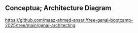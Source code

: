 ## Conceptua; Architecture Diagram

https://github.com/maaz-ahmed-ansari/free-genai-bootcamp-2025/tree/main/genai-architecting